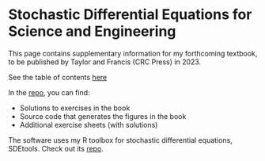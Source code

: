 # Stochastic Differential Equations for Science and Engineering

This page contains supplementary information for my forthcoming textbook, to be published by Taylor and Francis (CRC Press) in 2023.

See the table of contents [here](TOC.pdf)

In the 	[repo](https://www.github.com/Uffe-H-Thygesen/SDEbook), you can find:

* Solutions to exercises in the book
* Source code that generates the figures in the book
* Additional exercise sheets (with solutions)

The software uses my R toolbox for stochastic differential equations, SDEtools. Check out its [repo](https://www.github.com/Uffe-H-Thygesen/SDEtools).